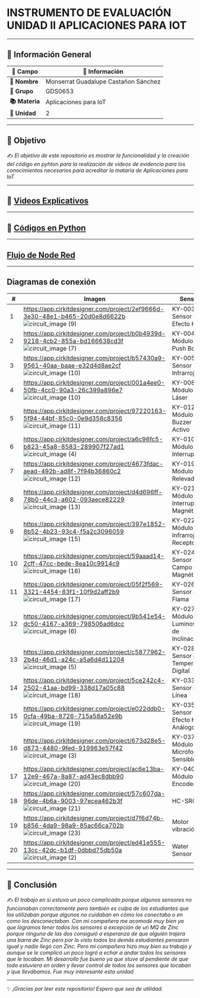 # INSTRUMENTO DE EVALUACIÓN UNIDAD II APLICACIONES PARA IOT
---

## 📌 Información General  
| **🔹 Campo**           | **📝 Información**                           |
|----------------------|-------------------------------------------------|
| **👤 Nombre**        | Monserrat Guadalupe Castañon Sánchez           |
| **📝 Grupo**        | GDS0653                                         |
| **📚 Materia**      | Aplicaciones para IoT                           |
| **📖 Unidad**       | 2                          |

---

## 🎯 **Objetivo**  
✍️ *El objetivo de este repositorio es mostrar la funcionalidad y la creación del código en pyhton para la realización de videos
de evidencia para los conocimientos necesarios para acreditar la mataria de Aplicaciones para IoT*

---

## 🎥 [Videos Explicativos](https://drive.google.com/drive/folders/1DkxIYKwmhQ8pdreH8UbVOH7VufQzy7D5?usp=drive_link)

---

## 🐍 [Códigos en Python](https://github.com/MonseCastanon/UNIDAD-II-APLICACIONES-PARA-IOT/tree/main/C%C3%B3digo%20sensores)

---

## [Flujo de Node Red]()


---

## Diagramas de conexión

| #  | Imagen                               | Sensor                                   | Sesión |
|----|--------------------------------------|------------------------------------------|-----|
| 1  | https://app.cirkitdesigner.com/project/2ef9666d-3e30-48e1-b465-20d0e8d6622b ![circuit_image (9)](https://github.com/user-attachments/assets/cac22ae2-602b-4de8-bdb9-cec58e9a672e)  | KY-003 Sensor de Efecto Hall             | 4   |
| 2  | https://app.cirkitdesigner.com/project/b0b4939d-9218-4cb2-855a-bd166638cd3f ![circuit_image (7)](https://github.com/user-attachments/assets/d55efcf7-5009-4f3f-a899-2fe5fbaff981)  | KY-004 Módulo Push Botón                 | 3   |
| 3  | https://app.cirkitdesigner.com/project/b57430a9-9561-40aa-baae-e32d4d8ae2cf ![circuit_image (10)](https://github.com/user-attachments/assets/82a2c235-d60c-406d-8ed6-3e87c13323a5) | KY-005 Sensor Infrarrojo                 | 4   |
| 4  | https://app.cirkitdesigner.com/project/001a4ee0-50fb-4cc0-90a3-26c399a896e7 ![circuit_image (10)](https://github.com/user-attachments/assets/1f79d1a3-022b-4ad2-8445-bb02085cde51) | KY-008 Módulo LED Láser                  | 3   |
| 5  | https://app.cirkitdesigner.com/project/97220163-5f94-44bf-85c0-0e9d358c8356 ![circuit_image (11)](https://github.com/user-attachments/assets/aebbefdf-e0ca-4550-bff7-90e77cece115) | KY-012 Módulo Buzzer Activo              | 4   |
| 6  | https://app.cirkitdesigner.com/project/a6c96fc5-b823-45a8-8583-289907f27ad1 ![circuit_image (4)](https://github.com/user-attachments/assets/f2b9dadc-4359-48b2-892d-c2f26c5a3471)  | KY-010 Módulo Foto Interruptor           | 5   |
| 7  | https://app.cirkitdesigner.com/project/4673fdac-aead-492b-ad8f-7f94b36860c2 ![circuit_image (12)](https://github.com/user-attachments/assets/4baf96de-17b8-420c-bb5c-f1401556ec3e) | KY-019 Módulo de 1 Relevador             | 5   |
| 8  | https://app.cirkitdesigner.com/project/d4d696ff-78b0-44c3-a602-093aece82229 ![circuit_image (13)](https://github.com/user-attachments/assets/7b799f60-65e1-48da-a1c5-030ffb202604) | KY-021 Módulo Mini Interruptor Magnético | 6   |
| 9  | https://app.cirkitdesigner.com/project/397e1852-8b52-4b23-93c4-f5a2c3096059 ![circuit_image (15)](https://github.com/user-attachments/assets/02998ccc-7ed4-4dd6-975c-3350d4c33e67) | KY-022 Módulo LED Infrarrojo Receptor    | 6   |
| 10 | https://app.cirkitdesigner.com/project/59aaad14-2cff-47cc-bede-8ea10c9914c9 ![circuit_image (16)](https://github.com/user-attachments/assets/d09b249f-f580-4fb7-a6a1-ae2e9b6e2275) | KY-024 Sensor de Campo Magnético         | 6   |
| 11 | https://app.cirkitdesigner.com/project/05f2f569-3321-4454-83f1-10f9d2aff2b9 ![circuit_image (17)](https://github.com/user-attachments/assets/668bfbdb-6540-4799-92b1-35ec09fa655c) | KY-026 Sensor de Flama                   | 7   |
| 12 | https://app.cirkitdesigner.com/project/9b541e54-dc50-4167-a369-798506ad6dcc ![circuit_image (6)](https://github.com/user-attachments/assets/bfdf7e22-2a32-4320-be44-268515c2ba50)  | KY-027 Módulo Luminoso de Inclinación    | 1   |
| 13 | https://app.cirkitdesigner.com/project/c5877962-2b4d-46d1-a24c-a5a6d4d11204 ![circuit_image (5)](https://github.com/user-attachments/assets/decbe8df-1fb8-4b1a-a95b-35a287dfbbb8)  | KY-028 Sensor de Temperatura Digital     | 2   |
| 14 | https://app.cirkitdesigner.com/project/5ce242c4-2502-41aa-bd99-338d17a05c88 ![circuit_image (18)](https://github.com/user-attachments/assets/12373a2f-c671-436b-991b-f0ccafd2c113) | KY-033 Sensor de Línea                   | 8   |
| 15 | https://app.cirkitdesigner.com/project/e022ddb0-0cfa-49ba-8726-715a58a52e9b ![circuit_image (19)](https://github.com/user-attachments/assets/0d8c514a-ec81-4a08-b2f7-dc0f60b7aabc) | KY-035 Sensor Efecto Hall Análogo        | 8   |
| 16 | https://app.cirkitdesigner.com/project/673d28e5-d873-4480-9fed-919963e57f42 ![circuit_image (3)](https://github.com/user-attachments/assets/87f3cec1-8d6f-44c3-8989-6ce1df713d26)  | KY-037 Módulo Micrófono Sensible         | 1   |
| 17 | https://app.cirkitdesigner.com/project/ac6e13ba-12e9-467a-8a87-ad43ec8dbb90 ![circuit_image (20)](https://github.com/user-attachments/assets/9e39e33b-e7bd-4b7c-a444-79f17a78546b) | KY-040 Módulo Encoder                    | 9   |
| 18 | https://app.cirkitdesigner.com/project/57c607da-96de-4b6a-9003-97ecea462b3f ![circuit_image (21)](https://github.com/user-attachments/assets/5204be9d-f79f-4657-b815-07e3d45e32fc) | HC-SR04                                  | 9   |
| 19 | https://app.cirkitdesigner.com/project/d7f6d74b-b856-4da9-98a9-85ac66ca702b ![circuit_image (23)](https://github.com/user-attachments/assets/7466fbdb-193a-42cc-8e5f-39e786f0870a) | Motor vibración                          | 9   |
| 20 | https://app.cirkitdesigner.com/project/ed41e555-13cc-42dc-b1df-0dbbd75db50a ![circuit_image (2)](https://github.com/user-attachments/assets/41959b73-6304-4a47-aa27-1f1201686b09)  | Water Sensor                             | 9   |

---

## 📝 **Conclusión**  
✍️ *El trabajo en sí estuvo un poco complicado porque algunos sensores no funcionaban correctamente pero también es culpa de los estudiantes que los utilizaban porque algunos no cuidaban en cómo los conectaba o en como los desconectaban. Con mi compañera me acomodé muy bien ya que logramos tener todos los sensores a excepción de un MQ de Zinc porque ninguna de las dos consiguió a esperanza de que alguién trajera una barra de Zinc pero por lo visto todos los demás estudiantes pensaron igual y nadie llegó con Zinc. Pero mi compañera hizo muy bien su trabajo y aunque se le complicó un poco logró a echar a andar todos los sensores que le tocaban. Mi desarrollo fue bueno ya que stuve al pendiente de que todo estuviera en orden y llevar control de todos los sensores que tocaban y que llevábamos. Fue muy interesante esta unidad*  

---

✨ *¡Gracias por leer este repositorio! Espero que sea de utilidad.*
